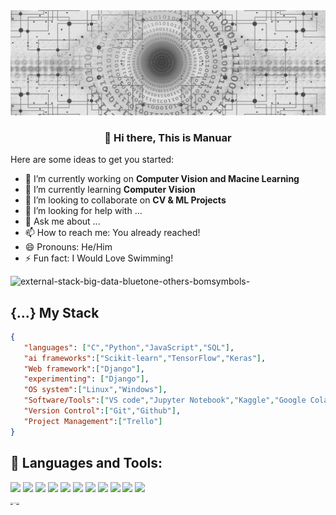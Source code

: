 <!-- ### Hi there 👋 


<picture>
  <source media="(prefers-color-scheme: dark)" srcset="https://github.com/MdMonoar/MdMonoar/main/github_profile_banner_web-3706563_1920.jpg">
  <source media="(prefers-color-scheme: light)" srcset="https://github.com/MdMonoar/MdMonoar/main/github_profile_banner_web-3706563_1920.jpg">
  <img alt="Shows an illustrated sun in light mode and a moon with stars in dark mode." src="https://github.com/MdMonoar/MdMonoar/main/github_profile_banner_web-3706563_1920.jpg">
</picture>
-->
<div align='center'> <img src="github_profile_banner_web-3706563_1920.jpg"> </div>

<div align="center"><h3>👋 Hi there, This is Manuar</h3></div>

<!--
**MdMonoar/MdMonoar** is a ✨ _special_ ✨ repository because its `README.md` (this file) appears on your GitHub profile.
-->
Here are some ideas to get you started:

- 🔭 I’m currently working on **Computer Vision and Macine Learning**
- 🌱 I’m currently learning **Computer Vision**
- 👯 I’m looking to collaborate on **CV & ML Projects**
- 🤔 I’m looking for help with ...
- 💬 Ask me about ...
- 📫 How to reach me: You already reached!
- 😄 Pronouns: He/Him
- ⚡ Fun fact: I Would Love Swimming!

<img width="91" height="91" src="https://img.icons8.com/external-others-bomsymbols-/91/external-stack-big-data-bluetone-others-bomsymbols-.png" alt="external-stack-big-data-bluetone-others-bomsymbols-"/>

## {...} My Stack

```json
{
   "languages": ["C","Python","JavaScript","SQL"],
   "ai frameworks":["Scikit-learn","TensorFlow","Keras"],
   "Web framework":["Django"],
   "experimenting": ["Django"],
   "OS system":["Linux","Windows"],
   "Software/Tools":["VS code","Jupyter Notebook","Kaggle","Google Colab"],
   "Version Control":["Git","Github"],
   "Project Management":["Trello"]
}
```


## 🚀 Languages and Tools:

<p align="left"> 
    <img src="https://img.icons8.com/color/48/000000/c-programming.png"/>
    <img src="https://img.icons8.com/color/48/000000/python.png"/>  
    <img src="https://img.icons8.com/color/48/000000/javascript.png"/> 
    <img src="https://img.icons8.com/color/48/000000/sql.png"/> 
    <img src="https://upload.wikimedia.org/wikipedia/commons/thumb/0/05/Scikit_learn_logo_small.svg/42px-Scikit_learn_logo_small.svg.png"/>
    <img src="https://img.icons8.com/color/48/000000/tensorflow.png"/> 
    <img src="https://img.icons8.com/color/48/000000/keras.png"/>
    <img src="https://img.icons8.com/color/48/000000/linux--v2.png"/>  
    <img src="https://upload.wikimedia.org/wikipedia/commons/thumb/3/32/OpenCV_Logo_with_text_svg_version.svg/32px-OpenCV_Logo_with_text_svg_version.svg.png"/>
    <img src="https://upload.wikimedia.org/wikipedia/commons/thumb/b/b5/Former_Ubuntu_logo.svg/40px-Former_Ubuntu_logo.svg.png"/>
    <img src="https://upload.wikimedia.org/wikipedia/commons/thumb/2/22/Pandas_mark.svg/42px-Pandas_mark.svg.png"/>
</p>

<p style="font-size:10%;"><a href="https://icons8.com/icon/etDbnblI8gxb/stack">Stack</a> icon by <a href="https://icons8.com">Icons8</a></p>
